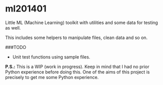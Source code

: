 ml201401
========

 Little ML (Machine Learning) toolkit with utilities and some data for testing as well.
 
 This includes some helpers to manipulate files, clean data and so on.
 
###TODO
  - Unit test functions using sample files.

 
**P.S.:** This is a WIP (work in progress). Keep in mind that I had no prior Python experience before doing this. One of the aims of this project is precisely to get me some Python experience.
